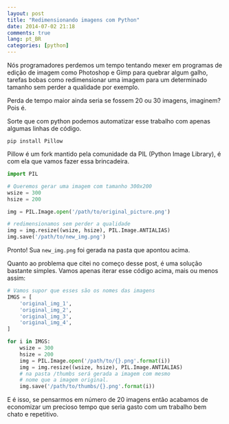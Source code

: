 ```yaml
---
layout: post
title: "Redimensionando imagens com Python"
date: 2014-07-02 21:18
comments: true
lang: pt_BR
categories: [python]
---
```

<!--more-->

Nós programadores perdemos um tempo tentando mexer em programas de edição de imagem como Photoshop e Gimp para 
quebrar algum galho, tarefas bobas como redimensionar uma imagem para um determinado tamanho sem perder a qualidade por exemplo.

Perda de tempo maior ainda seria se fossem 20 ou 30 imagens, imaginem? Pois é.

Sorte que com python podemos automatizar esse trabalho com apenas algumas linhas de código.

```
pip install Pillow 
```

Pillow é um fork mantido pela comunidade da PIL (Python Image Library), é com ela que vamos fazer essa brincadeira.

```python
import PIL

# Queremos gerar uma imagem com tamanho 300x200
wsize = 300
hsize = 200

img = PIL.Image.open('/path/to/original_picture.png')

# redimensionamos sem perder a qualidade
img = img.resize((wsize, hsize), PIL.Image.ANTIALIAS)
img.save('/path/to/new_img.png')
```

Pronto! Sua `new_img.png` foi gerada na pasta que apontou acima.

Quanto ao problema que citei no começo desse post, é uma solução bastante simples. Vamos apenas iterar esse código acima, mais ou menos assim:

```python
# Vamos supor que esses são os nomes das imagens
IMGS = [
    'original_img_1',
    'original_img_2',
    'original_img_3',
    'original_img_4',
]

for i in IMGS:
    wsize = 300
    hsize = 200
    img = PIL.Image.open('/path/to/{}.png'.format(i))
    img = img.resize((wsize, hsize), PIL.Image.ANTIALIAS)
    # na pasta /thumbs será gerada a imagem com mesmo 
    # nome que a imagem original.
    img.save('/path/to/thumbs/{}.png'.format(i))
```

E é isso, se pensarmos em número de 20 imagens então acabamos de economizar um precioso tempo que seria gasto com um trabalho bem chato e repetitivo.
